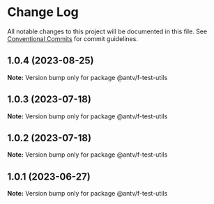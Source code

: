 # Change Log

All notable changes to this project will be documented in this file.
See [Conventional Commits](https://conventionalcommits.org) for commit guidelines.

## 1.0.4 (2023-08-25)

**Note:** Version bump only for package @antv/f-test-utils





## 1.0.3 (2023-07-18)

**Note:** Version bump only for package @antv/f-test-utils





## 1.0.2 (2023-07-18)

**Note:** Version bump only for package @antv/f-test-utils





## 1.0.1 (2023-06-27)

**Note:** Version bump only for package @antv/f-test-utils
